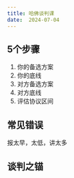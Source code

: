 ```yaml
---
title: 哈佛谈判课
date:  2024-07-04
---
```








## 5个步骤

1. 你的备选方案
2. 你的底线
3. 对方备选方案
4. 对方底线
5. 评估协议区间

## 常见错误

报太早，太低，讲太多

## 谈判之锚

